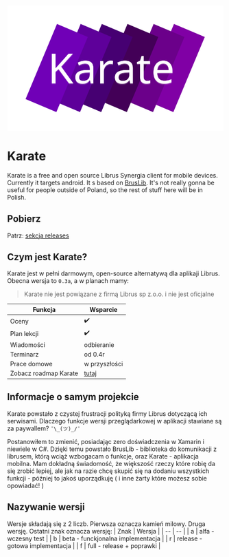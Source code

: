 ![karate logo](https://raw.githubusercontent.com/Bajtix/Karate/master/Karate/Assets/karate_primary_logo.svg)
# Karate
Karate is a free and open source Librus Synergia client for mobile devices. Currently it targets android. It
s based on [BrusLib](https://github.com/Bajtix/BrusLib). It's not really gonna be useful for people outside of Poland, so the rest of stuff here will be in Polish.

## Pobierz
Patrz: [sekcja releases](https://github.com/Bajtix/Karate/releases/latest)

## Czym jest Karate?
Karate jest w pełni darmowym, open-source alternatywą dla aplikaji Librus. Obecna wersja to `0.3a`, a w planach mamy:
> Karate nie jest powiązane z firmą Librus sp z.o.o. i nie jest oficjalne

| Funkcja | Wsparcie |
|--|--|
| Oceny | ✔️ |
| Plan lekcji | ✔️ |
| Wiadomości | odbieranie |
| Terminarz | od 0.4r |
| Prace domowe | w przyszłości |
| Zobacz roadmap Karate | [tutaj](https://github.com/Bajtix/Karate/blob/master/roadmap.md) |


## Informacje o samym projekcie
Karate powstało z czystej frustracji polityką firmy Librus dotyczącą ich serwisami. Dlaczego funkcje wersji przeglądarkowej w aplikacji stawiane są za paywallem? `¯\_(ツ)_/¯`

Postanowiłem to zmienić, posiadając zero doświadczenia w Xamarin i niewiele w C#. Dzięki temu powstało BrusLib - biblioteka do komunikacji z librusem, którą wciąż wzbogacam o funkcje, oraz Karate - aplikacja mobilna. Mam dokładną świadomość, że większość rzeczy które robię da się zrobić lepiej, ale jak na razie chcę skupić się na dodaniu wszystkich funkcji - później to jakoś uporządkuję ( i inne żarty które możesz sobie opowiadać! )

## Nazywanie wersji
Wersje składają się z 2 liczb. Pierwsza oznacza kamień milowy. Druga wersję. Ostatni znak oznacza wersję:
| Znak | Wersja |
| -- | -- |
| a | alfa - wczesny test |
| b | beta - funckjonalna implementacja |
| r | release - gotowa implementacja |
| f | full - release + poprawki |
